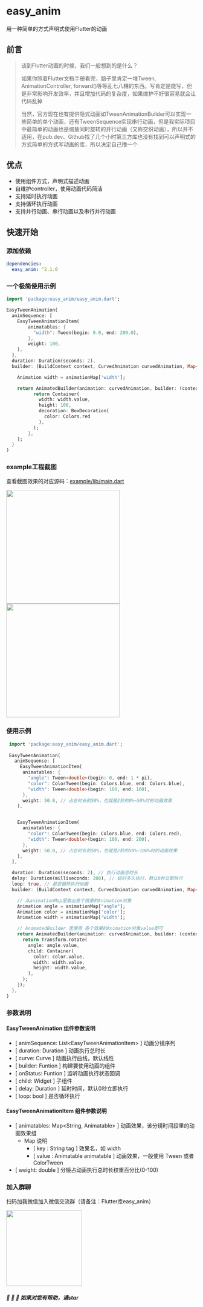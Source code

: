 # easy_anim

用一种简单的方式声明式使用Flutter的动画


## 前言

> 谈到Flutter动画的时候，我们一般想到的是什么？
> 
> 如果你照着Flutter文档手册看完，脑子里肯定一堆Tween, AnimationController, forward()等等乱七八糟的东西。写肯定是能写，但是非常影响开发效率，并且增加代码的复杂度，如果维护不好很容易就会让代码乱掉
> 
> 当然，官方现在也有提供隐式动画如TweenAnimationBuilder可以实现一些简单的单个动画，还有TweenSequence实现串行动画，但是我实际项目中最简单的动画也是缩放同时旋转的并行动画（又称交织动画），所以并不适用，在pub.dev、Github找了几个小时第三方库也没有找到可以声明式的方式简单的方式写动画的库，所以决定自己撸一个
> 


## 优点
- 使用组件方式，声明式描述动画
- 自维护controller，使用动画代码简洁
- 支持延时执行动画
- 支持循环执行动画
- 支持并行动画、串行动画以及串行并行动画




## 快速开始

### 添加依赖
``` yaml
dependencies:
  easy_anim: ^2.1.0  
```


### 一个极简使用示例
``` dart
import 'package:easy_anim/easy_anim.dart';

EasyTweenAnimation(
  animSequence: [
    EasyTweenAnimationItem(
        animatables: {
          "width": Tween(begin: 0.0, end: 200.0),
        },
        weight: 100,
    ),
  ],
  duration: Duration(seconds: 2),
  builder: (BuildContext context, CurvedAnimation curvedAnimation, Map<String, Animation> animationMap, AnimationController animationController, Widget child){

    Animation width = animationMap['width'];

    return AnimatedBuilder(animation: curvedAnimation, builder: (context, child){
          return Container(
            width: width.value,
            height: 100,
            decoration: BoxDecoration(
              color: Colors.red
            ),
          );
        },
    );
  }
)
```


### example工程截图
查看截图效果的对应源码：[example/lib/main.dart](example/lib/main.dart)

<img src="doc/assets/demo1.gif" width="300" > <img src="doc/assets/demo2.gif" width="300" >



### 使用示例
``` dart
 import 'package:easy_anim/easy_anim.dart';
 
 EasyTweenAnimation(
   animSequence: [
     EasyTweenAnimationItem(
      animatables: {
        "angle": Tween<double>(begin: 0, end: 1 * pi),
        "color": ColorTween(begin: Colors.blue, end: Colors.blue),
        "width": Tween<double>(begin: 100, end: 100),
      },
      weight: 50.0, // 占总时长的50%，也就是2秒的0%~50%时的动画效果
    ),


    EasyTweenAnimationItem(
      animatables: {
        "color": ColorTween(begin: Colors.blue, end: Colors.red),
        "width": Tween<double>(begin: 100, end: 200),
      },
      weight: 50.0, // 占总时长的50%，也就是2秒的50%~100%时的动画效果
    ),
  ],

  duration: Duration(seconds: 2), // 执行动画总时长
  delay: Duration(milliseconds: 200), // 延时多久执行，默认0秒立即执行
  loop: true, // 是否循环执行动画
  builder: (BuildContext context, CurvedAnimation curvedAnimation, Map<String, Animation> animationMap, AnimationController animationController, Widget child){

    // 从animationMap里取出各个效果的Animation对象
    Animation angle = animationMap["angle"];
    Animation color = animationMap['color'];
    Animation width = animationMap['width'];

    // AnimatedBuilder 里使用 各个效果的Animation对象value即可
    return AnimatedBuilder(animation: curvedAnimation, builder: (context, child){
      return Transform.rotate(
        angle: angle.value,
        child: Container(
          color: color.value,
          width: width.value,
          height: width.value,
        ),
      );
    });
  },
)

```

### 参数说明

#### EasyTweenAnimation 组件参数说明
- [ animSequence: List\<EasyTweenAnimationItem> ] 动画分镜序列
- [ duration: Duration ] 动画执行总时长
- [ curve: Curve ] 动画执行曲线，默认线性
- [ builder: Funtion ] 构建要使用动画的组件
- [ onStatus: Funtion ] 监听动画执行状态回调
- [ child: Widget ] 子组件
- [ delay: Duration ] 延时时间，默认0秒立即执行
- [ loop: bool ] 是否循环执行

#### EasyTweenAnimationItem 组件参数说明

- [ animatables: Map\<String, Animatable> ] 动画效果，该分镜时间段里的动画效果组
	- Map 说明
		- [ key : String tag ] 效果名，如 width
		- [ value : Animatable animatable ] 动画效果，一般使用 Tween 或者 ColorTween
- [ weight: double ] 分镜占动画执行总时长权重百分比(0-100)



### 加入群聊
扫码加我微信加入微信交流群（请备注：Flutter库easy_anim）

<img src="doc/assets/wechat_qr.jpg" width="200" >

##### 🤗 🤗 🤗 如果对您有帮助，请star